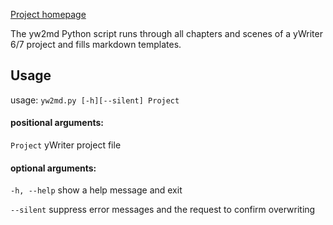 [Project homepage](https://peter88213.github.io/yw2md)


The yw2md Python script runs through all chapters and scenes of a yWriter 6/7 project and fills markdown templates.

## Usage
usage: `yw2md.py [-h][--silent] Project`

#### positional arguments:
  `Project`          yWriter project file

#### optional arguments:
  `-h, --help`       show a help message and exit
  
  `--silent`         suppress error messages and the request to confirm overwriting

